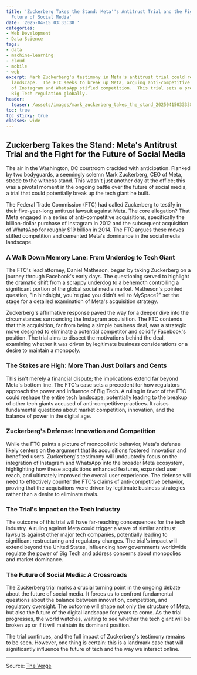 ```yaml
---
title: 'Zuckerberg Takes the Stand: Meta''s Antitrust Trial and the Fight for the
  Future of Social Media'
date: '2025-04-15 03:33:38 '
categories:
- Web Development
- Data Science
tags:
- data
- machine-learning
- cloud
- mobile
- web
excerpt: Mark Zuckerberg's testimony in Meta's antitrust trial could reshape the tech
  landscape.  The FTC seeks to break up Meta, arguing anti-competitive acquisitions
  of Instagram and WhatsApp stifled competition.  This trial sets a precedent for
  Big Tech regulation globally.
header:
  teaser: /assets/images/mark_zuckerberg_takes_the_stand_20250415033338.jpg
toc: true
toc_sticky: true
classes: wide
---
```


## Zuckerberg Takes the Stand: Meta's Antitrust Trial and the Fight for the Future of Social Media

The air in the Washington, DC courtroom crackled with anticipation.  Flanked by two bodyguards, a seemingly solemn Mark Zuckerberg, CEO of Meta, strode to the witness stand.  This wasn't just another day at the office; this was a pivotal moment in the ongoing battle over the future of social media, a trial that could potentially break up the tech giant he built.

The Federal Trade Commission (FTC) had called Zuckerberg to testify in their five-year-long antitrust lawsuit against Meta.  The core allegation? That Meta engaged in a series of anti-competitive acquisitions, specifically the billion-dollar purchase of Instagram in 2012 and the subsequent acquisition of WhatsApp for roughly $19 billion in 2014.  The FTC argues these moves stifled competition and cemented Meta's dominance in the social media landscape.

### A Walk Down Memory Lane: From Underdog to Tech Giant

The FTC's lead attorney, Daniel Matheson, began by taking Zuckerberg on a journey through Facebook's early days.  The questioning served to highlight the dramatic shift from a scrappy underdog to a behemoth controlling a significant portion of the global social media market.  Matheson's pointed question, "In hindsight, you're glad you didn't sell to MySpace?" set the stage for a detailed examination of Meta's acquisition strategy.

Zuckerberg's affirmative response paved the way for a deeper dive into the circumstances surrounding the Instagram acquisition.  The FTC contends that this acquisition, far from being a simple business deal, was a strategic move designed to eliminate a potential competitor and solidify Facebook's position.  The trial aims to dissect the motivations behind the deal, examining whether it was driven by legitimate business considerations or a desire to maintain a monopoly.

### The Stakes are High:  More Than Just Dollars and Cents

This isn't merely a financial dispute; the implications extend far beyond Meta's bottom line. The FTC's case sets a precedent for how regulators approach the power and influence of Big Tech.  A ruling in favor of the FTC could reshape the entire tech landscape, potentially leading to the breakup of other tech giants accused of anti-competitive practices.  It raises fundamental questions about market competition, innovation, and the balance of power in the digital age.

### Zuckerberg's Defense:  Innovation and Competition

While the FTC paints a picture of monopolistic behavior, Meta's defense likely centers on the argument that its acquisitions fostered innovation and benefited users.  Zuckerberg's testimony will undoubtedly focus on the integration of Instagram and WhatsApp into the broader Meta ecosystem, highlighting how these acquisitions enhanced features, expanded user reach, and ultimately improved the overall user experience.  The defense will need to effectively counter the FTC's claims of anti-competitive behavior, proving that the acquisitions were driven by legitimate business strategies rather than a desire to eliminate rivals.

### The Trial's Impact on the Tech Industry

The outcome of this trial will have far-reaching consequences for the tech industry.  A ruling against Meta could trigger a wave of similar antitrust lawsuits against other major tech companies, potentially leading to significant restructuring and regulatory changes.  The trial's impact will extend beyond the United States, influencing how governments worldwide regulate the power of Big Tech and address concerns about monopolies and market dominance.

### The Future of Social Media: A Crossroads

The Zuckerberg trial marks a crucial turning point in the ongoing debate about the future of social media. It forces us to confront fundamental questions about the balance between innovation, competition, and regulatory oversight.  The outcome will shape not only the structure of Meta, but also the future of the digital landscape for years to come.  As the trial progresses, the world watches, waiting to see whether the tech giant will be broken up or if it will maintain its dominant position.

The trial continues, and the full impact of Zuckerberg's testimony remains to be seen. However, one thing is certain: this is a landmark case that will significantly influence the future of tech and the way we interact online.

---

Source: [The Verge](https://www.theverge.com/policy/648666/mark-zuckerberg-meta-ftc-trial-testimony-instagram)